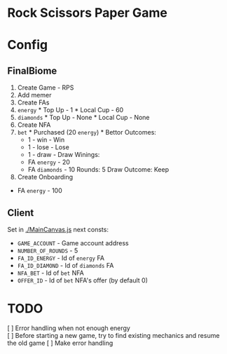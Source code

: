 # Rock Scissors Paper Game

# Config
## FinalBiome
1. Create Game - RPS
2. Add memer
3. Create FAs
  1. `energy`
    * Top Up - 1
    * Local Cup - 60
  2. `diamonds`
    * Top Up - None
    * Local Cup - None
4. Create NFA
  1. `bet`
    * Purchased (20 `energy`)
    * Bettor
      Outcomes:
      - 1 - win - Win
      - 1 - lose - Lose
      - 1 - draw - Draw
      Winings:
      - FA `energy` - 20
      - FA `diamonds` - 10
      Rounds: 5
      Draw Outcome: Keep
5. Create Onboarding
  - FA `energy` - 100

## Client
Set in [./MainCanvas.js](./MainCanvas.js) next consts:
* `GAME_ACCOUNT` - Game account address  
* `NUMBER_OF_ROUNDS` - 5  
* `FA_ID_ENERGY` - Id of `energy` FA  
* `FA_ID_DIAMOND` - Id of `diamonds` FA  
* `NFA_BET` - Id of `bet` NFA  
* `OFFER_ID` - Id of `bet` NFA's offer (by default 0)  

# TODO
[ ] Error handling when not enough energy  
[ ] Before starting a new game, try to find existing mechanics and resume the old game
[ ] Make error handling
